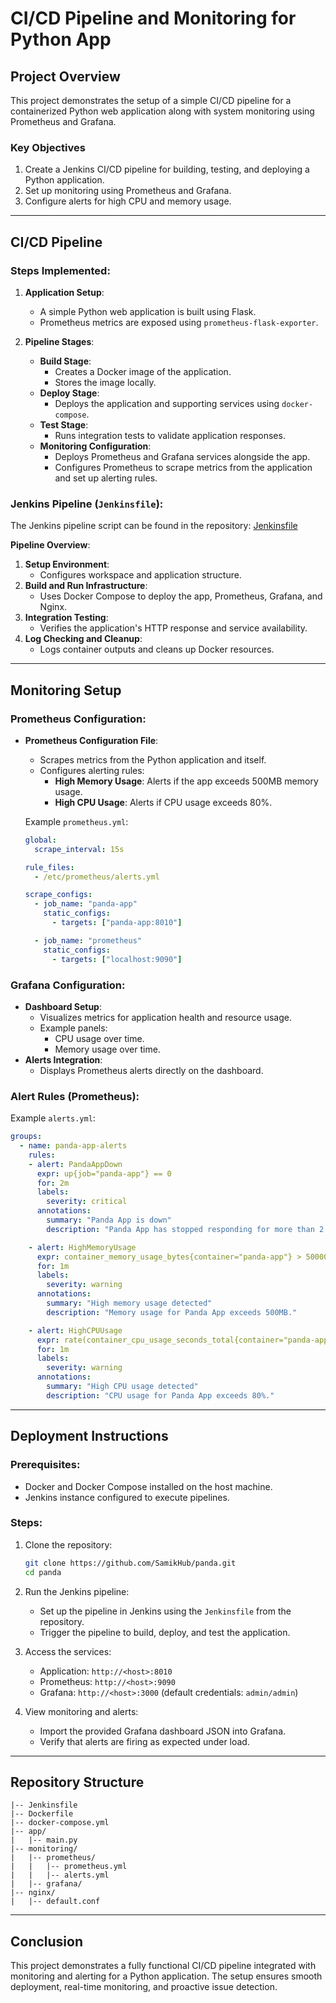 # CI/CD Pipeline and Monitoring for Python App

## Project Overview
This project demonstrates the setup of a simple CI/CD pipeline for a containerized Python web application along with system monitoring using Prometheus and Grafana.

### Key Objectives
1. Create a Jenkins CI/CD pipeline for building, testing, and deploying a Python application.
2. Set up monitoring using Prometheus and Grafana.
3. Configure alerts for high CPU and memory usage.

---

## CI/CD Pipeline

### Steps Implemented:
1. **Application Setup**:
   - A simple Python web application is built using Flask.
   - Prometheus metrics are exposed using `prometheus-flask-exporter`.

2. **Pipeline Stages**:
   - **Build Stage**:
     - Creates a Docker image of the application.
     - Stores the image locally.
   - **Deploy Stage**:
     - Deploys the application and supporting services using `docker-compose`.
   - **Test Stage**:
     - Runs integration tests to validate application responses.
   - **Monitoring Configuration**:
     - Deploys Prometheus and Grafana services alongside the app.
     - Configures Prometheus to scrape metrics from the application and set up alerting rules.

### Jenkins Pipeline (`Jenkinsfile`):
The Jenkins pipeline script can be found in the repository: [Jenkinsfile](https://github.com/SamikHub/panda/blob/main/Jenkinsfile)

**Pipeline Overview**:
1. **Setup Environment**:
   - Configures workspace and application structure.
2. **Build and Run Infrastructure**:
   - Uses Docker Compose to deploy the app, Prometheus, Grafana, and Nginx.
3. **Integration Testing**:
   - Verifies the application's HTTP response and service availability.
4. **Log Checking and Cleanup**:
   - Logs container outputs and cleans up Docker resources.

---

## Monitoring Setup

### Prometheus Configuration:
- **Prometheus Configuration File**:
  - Scrapes metrics from the Python application and itself.
  - Configures alerting rules:
    - **High Memory Usage**: Alerts if the app exceeds 500MB memory usage.
    - **High CPU Usage**: Alerts if CPU usage exceeds 80%.

  Example `prometheus.yml`:
  ```yaml
  global:
    scrape_interval: 15s

  rule_files:
    - /etc/prometheus/alerts.yml

  scrape_configs:
    - job_name: "panda-app"
      static_configs:
        - targets: ["panda-app:8010"]

    - job_name: "prometheus"
      static_configs:
        - targets: ["localhost:9090"]
  ```

### Grafana Configuration:
- **Dashboard Setup**:
  - Visualizes metrics for application health and resource usage.
  - Example panels:
    - CPU usage over time.
    - Memory usage over time.
- **Alerts Integration**:
  - Displays Prometheus alerts directly on the dashboard.

### Alert Rules (Prometheus):
Example `alerts.yml`:
```yaml
groups:
  - name: panda-app-alerts
    rules:
    - alert: PandaAppDown
      expr: up{job="panda-app"} == 0
      for: 2m
      labels:
        severity: critical
      annotations:
        summary: "Panda App is down"
        description: "Panda App has stopped responding for more than 2 minutes."

    - alert: HighMemoryUsage
      expr: container_memory_usage_bytes{container="panda-app"} > 500000000
      for: 1m
      labels:
        severity: warning
      annotations:
        summary: "High memory usage detected"
        description: "Memory usage for Panda App exceeds 500MB."

    - alert: HighCPUUsage
      expr: rate(container_cpu_usage_seconds_total{container="panda-app"}[1m]) > 0.8
      for: 1m
      labels:
        severity: warning
      annotations:
        summary: "High CPU usage detected"
        description: "CPU usage for Panda App exceeds 80%."
```

---

## Deployment Instructions

### Prerequisites:
- Docker and Docker Compose installed on the host machine.
- Jenkins instance configured to execute pipelines.

### Steps:
1. Clone the repository:
   ```bash
   git clone https://github.com/SamikHub/panda.git
   cd panda
   ```

2. Run the Jenkins pipeline:
   - Set up the pipeline in Jenkins using the `Jenkinsfile` from the repository.
   - Trigger the pipeline to build, deploy, and test the application.

3. Access the services:
   - Application: `http://<host>:8010`
   - Prometheus: `http://<host>:9090`
   - Grafana: `http://<host>:3000` (default credentials: `admin/admin`)

4. View monitoring and alerts:
   - Import the provided Grafana dashboard JSON into Grafana.
   - Verify that alerts are firing as expected under load.

---

## Repository Structure
```
|-- Jenkinsfile
|-- Dockerfile
|-- docker-compose.yml
|-- app/
|   |-- main.py
|-- monitoring/
|   |-- prometheus/
|   |   |-- prometheus.yml
|   |   |-- alerts.yml
|   |-- grafana/
|-- nginx/
|   |-- default.conf
```

---

## Conclusion
This project demonstrates a fully functional CI/CD pipeline integrated with monitoring and alerting for a Python application. The setup ensures smooth deployment, real-time monitoring, and proactive issue detection.

